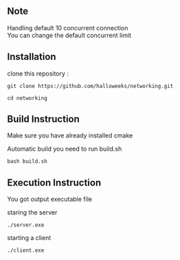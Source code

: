 <h2>Note</h2>

<p>Handling default 10 concurrent connection</br>
You can change the default concurrent limit</p>

<H2>Installation</H2>
<p>clone this repository :</p>

```
git clone https://github.com/halloweeks/networking.git
```

```
cd networking
```

<H2>Build Instruction</H2>
<p>Make sure you have already installed cmake</p>
<p>Automatic build you need to run build.sh</p>

```
bash build.sh
```


<H2>Execution Instruction</H2>
<p>You got output executable file</p>

staring the server

```
./server.exe
```

starting a client

```
./client.exe
```
